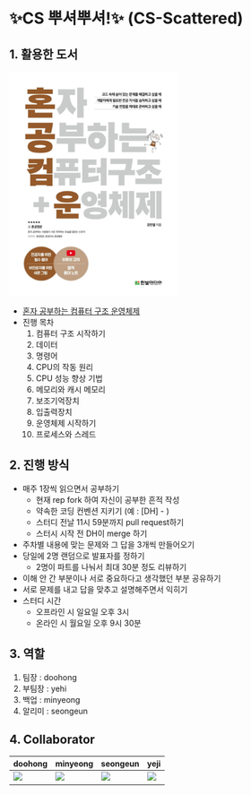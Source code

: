 # ✨CS 뿌셔뿌셔!✨ (CS-Scattered)
## 1. 활용한 도서
<img src="image.png" width="300" height="400"/>  
<br>  

- [혼자 공부하는 컴퓨터 구조 운영체제](https://hongong.hanbit.co.kr/%EC%BB%B4%ED%93%A8%ED%84%B0-%EA%B5%AC%EC%A1%B0-%EC%9A%B4%EC%98%81%EC%B2%B4%EC%A0%9C/)
- 진행 목차
  1. 컴퓨터 구조 시작하기
  2. 데이터
  3. 명령어
  4. CPU의 작동 원리
  5. CPU 성능 향상 기법
  6. 메모리와 캐시 메모리
  7. 보조기억장치
  8. 입출력장치
  9. 운영체제 시작하기
  10. 프로세스와 스레드

## 2. 진행 방식
- 매주 1장씩 읽으면서 공부하기 
  - 현재 rep fork 하여 자신이 공부한 흔적 작성
  - 약속한 코딩 컨벤션 지키기 (예 : [DH] - )
  - 스터디 전날 11시 59분까지 pull request하기
  - 스터시 시작 전 DH이 merge 하기
- 주차별 내용에 맞는 문제와 그 답을 3개씩 만들어오기
- 당일에 2명 랜덤으로 발표자를 정하기
  - 2명이 파트를 나눠서 최대 30분 정도 리뷰하기
- 이해 안 간 부분이나 서로 중요하다고 생각했던 부분 공유하기
- 서로 문제를 내고 답을 맞추고 설명해주면서 익히기
- 스터디 시간
  - 오프라인 시 일요일 오후 3시
  - 온라인 시 월요일 오후 9시 30분

## 3. 역할
1. 팀장 : doohong
2. 부팀장 : yehi
3. 백업 : minyeong
4. 알리미 : seongeun

## 4. Collaborator
| doohong | minyeong | seongeun | yeji |
| --- | --- | --- | --- |
| <a href="https://github.com/dhkang0912"><img src="https://github.com/dhkang0912.png" width="100"></a> | <a href="https://github.com/minyeong981"><img src="https://github.com/minyeong981.png" width="100"></a> | <a href="https://github.com/KSE0514"><img src="https://github.com/KSE0514.png" width="100"></a> | <a href="https://github.com/Sophia0705"><img src="https://github.com/Sophia0705.png" width="100"></a> |



